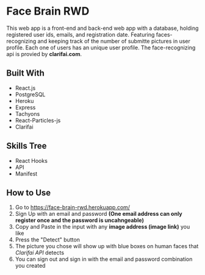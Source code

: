 # Face Brain RWD
This web app is a front-end and back-end web app with a database, holding registered user ids, emails, and registration date. Featuring faces-recognizing and keeping track of the number of submitte pictures in user profile. Each one of users has an unique user profile.
The face-recognizing api is provied by **clarifai.com**.
## Built With
* React.js
* PostgreSQL
* Heroku
* Express
* Tachyons
* React-Particles-js
* Clarifai
## Skills Tree
* React Hooks
* API
* Manifest
## How to Use
1. Go to https://face-brain-rwd.herokuapp.com/
1. Sign Up with an email and password **(One email address can only register once and the password is uncahngeable)**
1. Copy and Paste in the input with any **image address (image link)** you like
1. Press the "Detect" button
1. The picture you chose will show up with blue boxes on human faces that *Clarifai API* detects
1. You can sign out and sign in with the email and password combination you created
